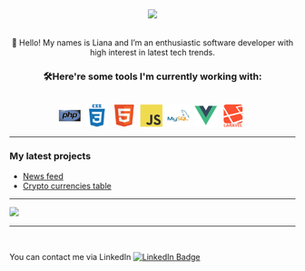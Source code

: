 
<div id="header" align="center">
  <img src="https://media.giphy.com/media/0zV9svUZvFeU7Ox8Sh/giphy.gif" width="200"/>
  <div id="badges">
</div>
  <br>
  <p>👋 Hello! My names is Liana and I’m an enthusiastic software developer with high interest in latest tech trends.</p>

<h3>🛠Here're some tools I'm currently working with:</h3>
  <br>
  <div>
<img src="https://github.com/devicons/devicon/blob/master/icons/php/php-original.svg" title="NodeJS" alt="NodeJS" width="40" height="40"/>&nbsp;
  <img src="https://github.com/devicons/devicon/blob/master/icons/css3/css3-plain-wordmark.svg"  title="CSS3" alt="CSS" width="40" height="40"/>&nbsp;
  <img src="https://github.com/devicons/devicon/blob/master/icons/html5/html5-original.svg" title="HTML5" alt="HTML" width="40" height="40"/>&nbsp;
  <img src="https://github.com/devicons/devicon/blob/master/icons/javascript/javascript-original.svg" title="JavaScript" alt="JavaScript" width="40" height="40"/>&nbsp;
  <img src="https://github.com/devicons/devicon/blob/master/icons/mysql/mysql-original-wordmark.svg" title="MySQL"  alt="MySQL" width="40" height="40"/>&nbsp;
  <img src="https://github.com/devicons/devicon/blob/master/icons/vuejs/vuejs-original.svg" title="NodeJS" alt="NodeJS" width="40" height="40"/>&nbsp;
  <img src="https://github.com/devicons/devicon/blob/master/icons/laravel/laravel-plain-wordmark.svg" title="NodeJS" alt="NodeJS" width="40" height="40"/>&nbsp;
   
</div>
</div>

<hr>
<h3>My latest projects</h3>
<ul>
<li><a href="https://github.com/LianaDace/news-page">News feed</a></li>
  <li><a href="https://github.com/LianaDace/crypto-currencies">Crypto currencies table</a></li>
</ul>
<hr>
<img class="img" src="https://github-readme-stats.vercel.app/api/top-langs/?username=LianaDace&theme=radical&layout=compact" />
<br>
<hr>
<br>
 <div id="badges">
<p aling="left">You can contact me via LinkedIn <a href="https://www.linkedin.com/in/lianadacestipniece/">
    <img src="https://img.shields.io/badge/LinkedIn-blue?style=for-the-badge&logo=linkedin&logoColor=white" alt="LinkedIn Badge"/>
  </a>
</p>
</div>
